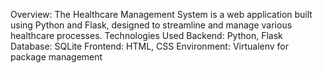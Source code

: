 Overview:
The Healthcare Management System is a web application built using Python and Flask, designed to streamline and manage various healthcare processes.
Technologies Used
Backend: Python, Flask Database: SQLite
Frontend: HTML, CSS Environment: Virtualenv for package management
